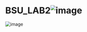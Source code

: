 # BSU_LAB2![image](https://user-images.githubusercontent.com/74591901/192165320-c02a5a92-1e39-4bd3-93e6-bef2071a5b5d.png)
![image](https://user-images.githubusercontent.com/74591901/192165335-e2227f5e-dcac-4b9f-8d7a-1657f9eba6a6.png)

